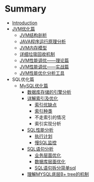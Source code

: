 # Summary

* [Introduction](README.md)
* [JVM优化篇](jvmyou-hua-pian.md)
  * [JVM结构剖析](jvmyou-hua-pian/213.md)
  * [JAVA程序运行原理分析](jvmyou-hua-pian/javacheng-xu-yun-xing-yuan-li-fen-xi.md)
  * [JVM内存模型](jvmyou-hua-pian/jvmnei-cun-mo-xing.md)
  * [详细垃圾回收机制](jvmyou-hua-pian/xiang-xi-la-ji-hui-shou-ji-zhi.md)
  * [JVM性能调优——理论篇](jvmyou-hua-pian/jvmxing-neng-diao-you-2014-2014-li-lun-pian.md)
  * [JVM性能调优——实战篇](jvmyou-hua-pian/jvmxing-neng-diao-you-2014-2014-shi-zhan-pian.md)
  * [JVM性能优化分析工具](jvmyou-hua-pian/jvmxing-neng-you-hua-fen-xi-gong-ju.md)
* SQL优化篇
  * [MySQL优化篇](mysqlyou-hua-pian.md)
    * [数据库存储的引擎分析](mysqlyou-hua-pian/shu-ju-ku-cun-chu-de-yin-qing-fen-xi.md)
    * [详解索引及优化](mysqlyou-hua-pian/xiang-jie-suo-yin-ji-you-hua.md)
      * [索引优缺点](mysqlyou-hua-pian/xiang-jie-suo-yin-ji-you-hua/suo-yin-you-que-dian.md)
      * [索引种类](mysqlyou-hua-pian/xiang-jie-suo-yin-ji-you-hua/suo-yin-zhong-lei.md)
      * 不走索引的情况
      * 索引实现分析
    * [SQL性能分析](mysqlyou-hua-pian/sqlxing-neng-fen-xi.md)
      * [执行计划](mysqlyou-hua-pian/sqlxing-neng-fen-xi/zhi-xing-ji-hua.md)
      * [慢SQL监控](mysqlyou-hua-pian/sqlxing-neng-fen-xi/man-sql-jian-kong.md)
    * [SQL语句分析](mysqlyou-hua-pian/sqlyu-ju-fen-xi.md)
      * [业务层面优化](mysqlyou-hua-pian/sqlyu-ju-fen-xi/ye-wu-ceng-mian-you-hua.md)
      * [数据库层面优化](mysqlyou-hua-pian/sqlyu-ju-fen-xi/shu-ju-ku-ceng-mian-you-hua.md)
      * [SQL语句拆分简单sql](mysqlyou-hua-pian/sqlyu-ju-fen-xi/sqlyu-ju-chai-fen-jian-dan-sql.md)
    * [理解MYSQL底层B+ tree的机制](mysqlyou-hua-pian/li-jie-mysql-di-ceng-b-+-tree-de-ji-zhi.md)

